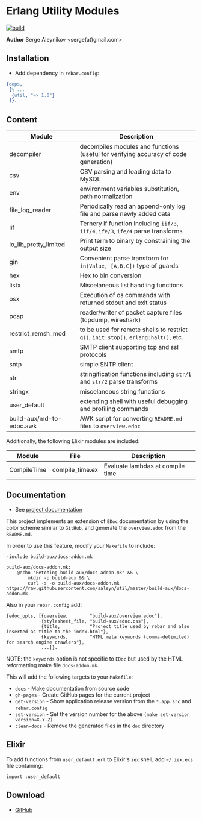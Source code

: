 # Erlang Utility Modules

[![build](https://github.com/saleyn/util/actions/workflows/erlang.yml/badge.svg)](https://github.com/saleyn/util/actions/workflows/erlang.yml)

**Author** Serge Aleynikov <serge(at)gmail.com>

## Installation

- Add dependency in `rebar.config`:
```erlang
{deps,
 [% ...
  {util, "~> 1.0"}
 ]}.
```

## Content

| Module                    | Description                                                                          |
| ------------------------- | ------------------------------------------------------------------------------------ |
| decompiler                | decompiles modules and functions (useful for verifying accuracy of code generation)  |
| csv                       | CSV parsing and loading data to MySQL                                                |
| env                       | environment variables substitution, path normalization                               |
| file_log_reader           | Periodically read an append-only log file and parse newly added data                 |
| iif                       | Ternery if function including `iif/3`, `iif/4`, `ife/3`, `ife/4` parse transforms    |
| io_lib_pretty_limited     | Print term to binary by constraining the output size                                 |
| gin                       | Convenient parse transform for `in(Value, [A,B,C])` type of guards                   |
| hex                       | Hex to bin conversion                                                                |
| listx                     | Miscelaneous list handling functions                                                 |
| osx                       | Execution of os commands with returned stdout and exit status                        |
| pcap                      | reader/writer of packet capture files (tcpdump, wireshark)                           |
| restrict_remsh_mod        | to be used for remote shells to restrict `q()`, `init:stop()`, `erlang:halt()`, etc. |
| smtp                      | SMTP client supporting tcp and ssl protocols                                         |
| sntp                      | simple SNTP client                                                                   |
| str                       | stringification functions including `str/1` and `str/2` parse transforms             |
| stringx                   | miscelaneous string functions                                                        |
| user_default              | extending shell with useful debugging and profiling commands                         |
| build-aux/md-to-edoc.awk  | AWK script for converting `README.md` files to `overview.edoc`                       |

Additionally, the following Elixir modules are included:

| Module       | File             | Description                                                                    |
|--------------|------------------| -------------------------------------------------------------------------------|
| CompileTime  | compile_time.ex  | Evaluate lambdas at compile time                                               |

## Documentation

* See [project documentation](https://saleyn.github.io/util)

This project implements an extension of `EDoc` documentation by using the color scheme similar
to `GitHub`, and generate the `overview.edoc` from the `README.md`.

In order to use this feature, modify your `Makefile` to include:

```
-include build-aux/docs-addon.mk

build-aux/docs-addon.mk:
	@echo "Fetching build-aux/docs-addon.mk" && \
		mkdir -p build-aux && \
		curl -s -o build-aux/docs-addon.mk https://raw.githubusercontent.com/saleyn/util/master/build-aux/docs-addon.mk
```
Also in your `rebar.config` add:
```
{edoc_opts, [{overview,        "build-aux/overview.edoc"},
             {stylesheet_file, "build-aux/edoc.css"},
             {title,           "Project title used by rebar and also inserted as title to the index.html"},
             {keywords,        "HTML meta keywords (comma-delimited) for search engine crawlers"}, 
             ...]}.
```
NOTE: the `keywords` option is not specific to `EDoc` but used by the HTML reformatting make
file `docs-addon.mk`.

This will add the following targets to your `Makefile`:

- `docs` - Make documentation from source code
- `gh-pages` - Create GitHub pages for the current project
- `get-version` - Show application release version from the `*.app.src` and `rebar.config`
- `set-version` - Set the version number for the above `(make set-version version=X.Y.Z)`
- `clean-docs`  - Remove the generated files in the `doc` directory

## Elixir

To add functions from `user_default.erl` to Elixir's `iex` shell, add `~/.iex.exs` file
containing:
```
import :user_default
```

## Download

* [GitHub](http://saleyn.github.io/util)
